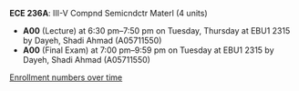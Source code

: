 **ECE 236A**: III-V Compnd Semicndctr Materl (4 units)

- **A00** (Lecture) at 6:30 pm–7:50 pm on Tuesday, Thursday at EBU1 2315 by Dayeh, Shadi Ahmad (A05711550)
- **A00** (Final Exam) at 7:00 pm–9:59 pm on Tuesday at EBU1 2315 by Dayeh, Shadi Ahmad (A05711550)

[Enrollment numbers over time](./ECE236A.tsv)
